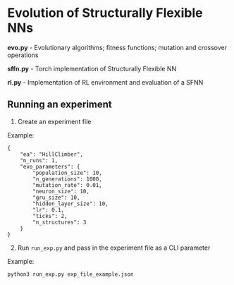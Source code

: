 # Evolution of Structurally Flexible NNs

**evo.py** -  Evolutionary algorithms; fitness functions; mutation and crossover operations

**sffn.py** - Torch implementation of Structurally Flexible NN

**rl.py** - Implementation of RL environment and evaluation of a SFNN

## Running an experiment

1. Create an experiment file

Example:

```
{
    "ea": "HillClimber",
    "n_runs": 1,
    "evo_parameters": {
        "population_size": 10,
        "n_generations": 1000,
        "mutation_rate": 0.01,
        "neuron_size": 10,
        "gru_size": 10,
        "hidden_layer_size": 10,
        "lr": 0.1,
        "ticks": 2,
        "n_structures": 3
    }
}
```

2. Run `run_exp.py` and pass in the experiment file as a CLI parameter

Example:
```
python3 run_exp.py exp_file_example.json
```
